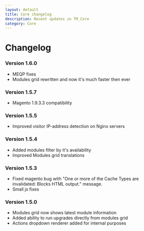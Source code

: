```yaml
---
layout: default
title: Core changelog
description: Recent updates in TM_Core
category: Core
---
```


# Changelog

### Version 1.6.0

 -  MEQP fixes
 -  Modules grid rewritten and now it's much faster then ever

### Version 1.5.7

 -  Magento 1.9.3.3 compatibility

### Version 1.5.5

 -  Improved visitor IP-address detection on Nginx servers

### Version 1.5.4

 -  Added modules filter by it's availability
 -  Improved Modules grid translations

### Version 1.5.3

 -  Fixed magento bug with "One or more of the Cache Types are
    invalidated: Blocks HTML output." message.
 -  Small js fixes

### Version 1.5.0

 -  Modules grid now shows latest module information
 -  Added ability to run upgrades directly from modules grid
 -  Actions dropdown renderer added for internal purposes
